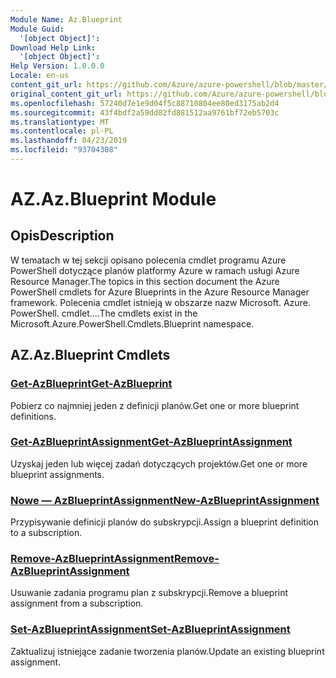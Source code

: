 ```yaml
---
Module Name: Az.Blueprint
Module Guid:
  '[object Object]': 
Download Help Link:
  '[object Object]': 
Help Version: 1.0.0.0
Locale: en-us
content_git_url: https://github.com/Azure/azure-powershell/blob/master/src/Blueprint/Blueprint/help/Az.Blueprint.md
original_content_git_url: https://github.com/Azure/azure-powershell/blob/master/src/Blueprint/Blueprint/help/Az.Blueprint.md
ms.openlocfilehash: 57240d7e1e9d04f5c88710804ee80ed3175ab2d4
ms.sourcegitcommit: 43f4bdf2a59dd82fd881512aa9761bf72eb5703c
ms.translationtype: MT
ms.contentlocale: pl-PL
ms.lasthandoff: 04/23/2019
ms.locfileid: "93704308"
---
```

# <span data-ttu-id="204ee-101">AZ.</span><span class="sxs-lookup"><span data-stu-id="204ee-101">Az.Blueprint Module</span></span>
## <span data-ttu-id="204ee-102">Opis</span><span class="sxs-lookup"><span data-stu-id="204ee-102">Description</span></span>
<span data-ttu-id="204ee-103">W tematach w tej sekcji opisano polecenia cmdlet programu Azure PowerShell dotyczące planów platformy Azure w ramach usługi Azure Resource Manager.</span><span class="sxs-lookup"><span data-stu-id="204ee-103">The topics in this section document the Azure PowerShell cmdlets for Azure Blueprints in the Azure Resource Manager framework.</span></span> <span data-ttu-id="204ee-104">Polecenia cmdlet istnieją w obszarze nazw Microsoft. Azure. PowerShell. cmdlet....</span><span class="sxs-lookup"><span data-stu-id="204ee-104">The cmdlets exist in the Microsoft.Azure.PowerShell.Cmdlets.Blueprint namespace.</span></span>

## <span data-ttu-id="204ee-105">AZ.</span><span class="sxs-lookup"><span data-stu-id="204ee-105">Az.Blueprint Cmdlets</span></span>
### [<span data-ttu-id="204ee-106">Get-AzBlueprint</span><span class="sxs-lookup"><span data-stu-id="204ee-106">Get-AzBlueprint</span></span>](Get-AzBlueprint.md)
<span data-ttu-id="204ee-107">Pobierz co najmniej jeden z definicji planów.</span><span class="sxs-lookup"><span data-stu-id="204ee-107">Get one or more blueprint definitions.</span></span>

### [<span data-ttu-id="204ee-108">Get-AzBlueprintAssignment</span><span class="sxs-lookup"><span data-stu-id="204ee-108">Get-AzBlueprintAssignment</span></span>](Get-AzBlueprintAssignment.md)
<span data-ttu-id="204ee-109">Uzyskaj jeden lub więcej zadań dotyczących projektów.</span><span class="sxs-lookup"><span data-stu-id="204ee-109">Get one or more blueprint assignments.</span></span>

### [<span data-ttu-id="204ee-110">Nowe — AzBlueprintAssignment</span><span class="sxs-lookup"><span data-stu-id="204ee-110">New-AzBlueprintAssignment</span></span>](New-AzBlueprintAssignment.md)
<span data-ttu-id="204ee-111">Przypisywanie definicji planów do subskrypcji.</span><span class="sxs-lookup"><span data-stu-id="204ee-111">Assign a blueprint definition to a subscription.</span></span>

### [<span data-ttu-id="204ee-112">Remove-AzBlueprintAssignment</span><span class="sxs-lookup"><span data-stu-id="204ee-112">Remove-AzBlueprintAssignment</span></span>](Remove-AzBlueprintAssignment.md)
<span data-ttu-id="204ee-113">Usuwanie zadania programu plan z subskrypcji.</span><span class="sxs-lookup"><span data-stu-id="204ee-113">Remove a blueprint assignment from a subscription.</span></span>

### [<span data-ttu-id="204ee-114">Set-AzBlueprintAssignment</span><span class="sxs-lookup"><span data-stu-id="204ee-114">Set-AzBlueprintAssignment</span></span>](Set-AzBlueprintAssignment.md)
<span data-ttu-id="204ee-115">Zaktualizuj istniejące zadanie tworzenia planów.</span><span class="sxs-lookup"><span data-stu-id="204ee-115">Update an existing blueprint assignment.</span></span>

